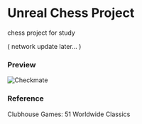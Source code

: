 # Unreal Chess Project

chess project for study

( network update later... )

### Preview
![Checkmate](https://user-images.githubusercontent.com/46084498/145543787-e7f5249f-518a-404c-a16e-4c8e7057ffc3.gif)

### Reference
Clubhouse Games: 51 Worldwide Classics

